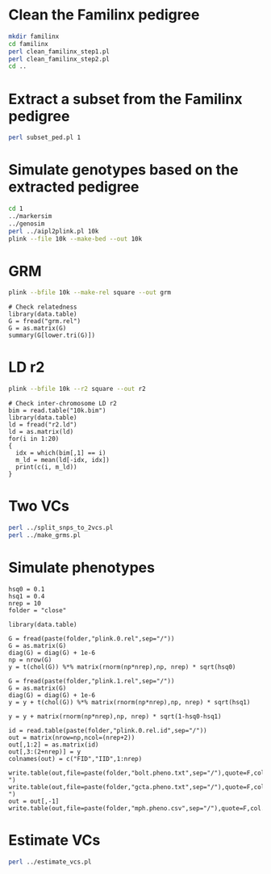 # Clean the Familinx pedigree
```sh
mkdir familinx
cd familinx
perl clean_familinx_step1.pl
perl clean_familinx_step2.pl
cd ..
```
# Extract a subset from the Familinx pedigree
```sh
perl subset_ped.pl 1
```
# Simulate genotypes based on the extracted pedigree
```sh
cd 1
../markersim
../genosim
perl ../aipl2plink.pl 10k
plink --file 10k --make-bed --out 10k
```
# GRM
```sh
plink --bfile 10k --make-rel square --out grm
```
```{r}
# Check relatedness
library(data.table)
G = fread("grm.rel")
G = as.matrix(G)
summary(G[lower.tri(G)])
```
# LD r2
```sh
plink --bfile 10k --r2 square --out r2
```
```{r}
# Check inter-chromosome LD r2
bim = read.table("10k.bim")
library(data.table)
ld = fread("r2.ld")
ld = as.matrix(ld)
for(i in 1:20)
{
  idx = which(bim[,1] == i)
  m_ld = mean(ld[-idx, idx])
  print(c(i, m_ld))
}
```
# Two VCs
```sh
perl ../split_snps_to_2vcs.pl
perl ../make_grms.pl
```
# Simulate phenotypes
```{r }
hsq0 = 0.1
hsq1 = 0.4
nrep = 10
folder = "close"

library(data.table)

G = fread(paste(folder,"plink.0.rel",sep="/"))
G = as.matrix(G)
diag(G) = diag(G) + 1e-6
np = nrow(G)
y = t(chol(G)) %*% matrix(rnorm(np*nrep),np, nrep) * sqrt(hsq0)

G = fread(paste(folder,"plink.1.rel",sep="/"))
G = as.matrix(G)
diag(G) = diag(G) + 1e-6
y = y + t(chol(G)) %*% matrix(rnorm(np*nrep),np, nrep) * sqrt(hsq1)

y = y + matrix(rnorm(np*nrep),np, nrep) * sqrt(1-hsq0-hsq1)

id = read.table(paste(folder,"plink.0.rel.id",sep="/"))
out = matrix(nrow=np,ncol=(nrep+2))
out[,1:2] = as.matrix(id)
out[,3:(2+nrep)] = y
colnames(out) = c("FID","IID",1:nrep)

write.table(out,file=paste(folder,"bolt.pheno.txt",sep="/"),quote=F,col.names=T,row.names=F,sep=" ")
write.table(out,file=paste(folder,"gcta.pheno.txt",sep="/"),quote=F,col.names=F,row.names=F,sep=" ")
out = out[,-1]
write.table(out,file=paste(folder,"mph.pheno.csv",sep="/"),quote=F,col.names=T,row.names=F,sep=",")
```
# Estimate VCs
```sh
perl ../estimate_vcs.pl
```
